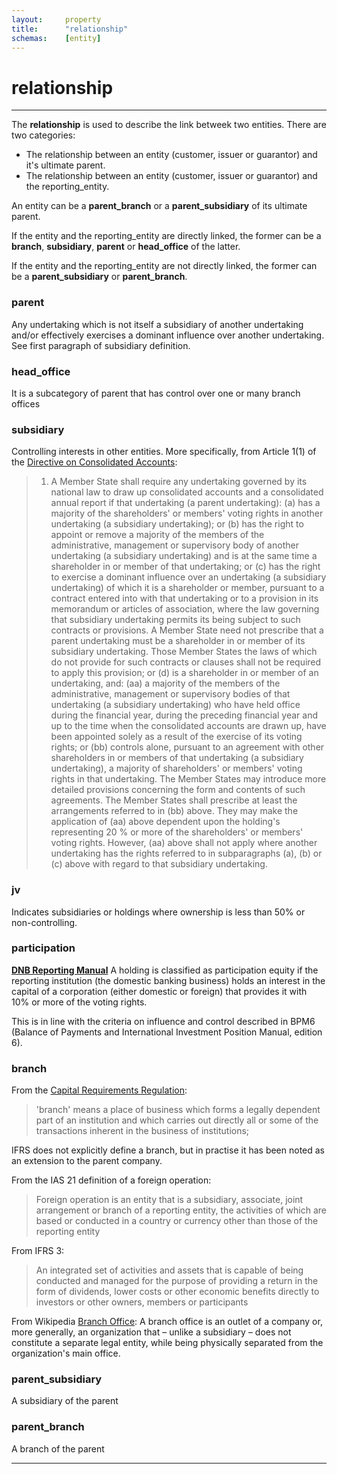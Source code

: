```yaml
---
layout:		property
title:		"relationship"
schemas:	[entity]
---
```


# relationship

---
The **relationship** is used to describe the link betweek two entities. There are two categories:
- The relationship between an entity (customer, issuer or guarantor) and it's ultimate parent. 
- The relationship between an entity (customer, issuer or guarantor) and the reporting_entity.

An entity can be a **parent_branch** or a **parent_subsidiary** of its ultimate parent.

If the entity and the reporting_entity are directly linked, the former can be a **branch**, **subsidiary**, **parent** or **head_office** of the latter.

If the entity and the reporting_entity are not directly linked, the former can be a **parent_subsidiary** or **parent_branch**.

### parent
Any undertaking which is not itself a subsidiary of another undertaking and/or effectively exercises a dominant influence over another undertaking. See first paragraph of subsidiary definition.


### head_office
It is a subcategory of parent that has control over one or many branch offices


### subsidiary
Controlling interests in other entities. More specifically, from Article 1(1) of the [Directive on Consolidated Accounts][dir-83-349]:

>1. A Member State shall require any undertaking governed by its national law to draw up consolidated accounts and a consolidated annual report if that undertaking (a parent undertaking):
(a) has a majority of the shareholders' or members' voting rights in another undertaking (a subsidiary undertaking); or
(b) has the right to appoint or remove a majority of the members of the administrative, management or supervisory body of another undertaking (a subsidiary undertaking) and is at the same time a shareholder in or member of that undertaking; or
(c) has the right to exercise a dominant influence over an undertaking (a subsidiary undertaking) of which it is a shareholder or member, pursuant to a contract entered into with that undertaking or to a provision in its memorandum or articles of association, where the law governing that subsidiary undertaking permits its being subject to such contracts or provisions. A Member State need not prescribe that a parent undertaking must be a shareholder in or member of its subsidiary undertaking. Those Member States the laws of which do not provide for such contracts or clauses shall not be required to apply this provision; or
(d) is a shareholder in or member of an undertaking, and:
(aa) a majority of the members of the administrative, management or supervisory bodies of that undertaking (a subsidiary undertaking) who have held office during the financial year, during the preceding financial year and up to the time when the consolidated accounts are drawn up, have been appointed solely as a result of the exercise of its voting rights; or
(bb) controls alone, pursuant to an agreement with other shareholders in or members of that undertaking (a subsidiary undertaking), a majority of shareholders' or members' voting rights in that undertaking. The Member States may introduce more detailed provisions concerning the form and contents of such agreements.
The Member States shall prescribe at least the arrangements referred to in (bb) above.
They may make the application of (aa) above dependent upon the holding's representing 20 % or more of the shareholders' or members' voting rights.
However, (aa) above shall not apply where another undertaking has the rights referred to in subparagraphs (a), (b) or (c) above with regard to that subsidiary undertaking.

### jv
Indicates subsidiaries or holdings where ownership is less than 50% or non-controlling.


### participation
[**DNB Reporting Manual**](https://www.dnb.nl/media/cvceu2pl/manual-monetary-reporting_tcm47-379376.pdf)
A holding is classified as participation equity if the reporting institution (the domestic banking business) holds an interest in the capital of a corporation (either domestic or foreign) that provides it with 10% or more of the voting rights.

This is in line with the criteria on influence and control described in BPM6 (Balance of Payments and International Investment Position Manual, edition 6).


### branch
From the [Capital Requirements Regulation][crr]:
> 'branch' means a place of business which forms a legally dependent part of an institution and which carries out directly all or some of the transactions inherent in the business of institutions;

IFRS does not explicitly define a branch, but in practise it has been noted as an extension to the parent company. 

From the IAS 21 definition of a foreign operation:
> Foreign operation is an entity that is a subsidiary, associate, joint
arrangement or branch of a reporting entity, the activities of which are based
or conducted in a country or currency other than those of the reporting entity

From IFRS 3:
> An integrated set of activities and assets that is capable of being conducted
and managed for the purpose of providing a return in the form of dividends,
lower costs or other economic benefits directly to investors or other owners,
members or participants

From Wikipedia [Branch Office][branch-wiki]:
A branch office is an outlet of a company or, more generally, an organization that – unlike a subsidiary – does not constitute a separate legal entity, while being physically separated from the organization's main office.


### parent_subsidiary
A subsidiary of the parent

### parent_branch
A branch of the parent

---
[dir-83-349]: https://eur-lex.europa.eu/legal-content/EN/TXT/?uri=CELEX:31983L0349
[branch-wiki]: https://en.wikipedia.org/wiki/Branch_office
[crr]: https://eur-lex.europa.eu/legal-content/EN/TXT/?uri=celex%3A32013R0575
